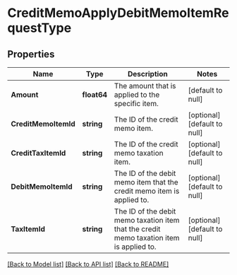 # CreditMemoApplyDebitMemoItemRequestType

## Properties
Name | Type | Description | Notes
------------ | ------------- | ------------- | -------------
**Amount** | **float64** | The amount that is applied to the specific item.   | [default to null]
**CreditMemoItemId** | **string** | The ID of the credit memo item.  | [optional] [default to null]
**CreditTaxItemId** | **string** | The ID of the credit memo taxation item.  | [optional] [default to null]
**DebitMemoItemId** | **string** | The ID of the debit memo item that the credit memo item is applied to.  | [optional] [default to null]
**TaxItemId** | **string** | The ID of the debit memo taxation item that the credit memo taxation item is applied to.  | [optional] [default to null]

[[Back to Model list]](../README.md#documentation-for-models) [[Back to API list]](../README.md#documentation-for-api-endpoints) [[Back to README]](../README.md)


